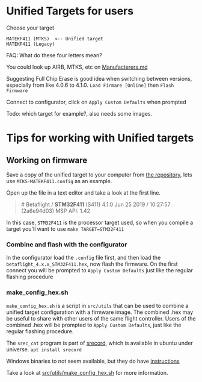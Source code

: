 # Unified Targets for users

Choose your target
```
MATEKF411 (MTKS)  <-- Unified target
MATEKF411 (Legacy)
```
FAQ: What do these four letters mean? 

You could look up AIRB, MTKS, etc on [Manufacterers.md](https://github.com/betaflight/unified-targets/blob/master/Manufacturers.md)

Suggesting Full Chip Erase is good idea when switching between versions, especially from like 4.0.6 to 4.1.0. 
`Load Firmare [Online]` then `Flash Firmware`

Connect to configurator, click on `Apply Custom Defaults` when prompted

Todo: which target for example?, also needs some images.

# Tips for working with Unified targets
## Working on firmware
Save a copy of the unified target to your computer from [the repository](https://github.com/betaflight/unified-targets/tree/master/configs/default), lets use `MTKS-MATEKF411.config` as an example.

Open up the file in a text editor and take a look at the first line.

> \# Betaflight / **STM32F411** (S411) 4.1.0 Jun 25 2019 / 10:27:57 (2a6e94d03) MSP API: 1.42

In this case, `STM32F411` is the processor target used, so when you compile a target you'll want to use `make TARGET=STM32F411`

### Combine and flash with the configurator
In the configurator load the `.config` file first, and then load the `betaflight_4.x.x_STM32F411.hex`, now flash the firmware. On the first connect you will be prompted to `Apply Custom Defaults` just like the regular flashing procedure

### make_config_hex.sh

`make_config_hex.sh` is a script in `src/utils` that can be used to combine a unified target configuration with a firmware image. The combined .hex may be useful to share with other users of the same flight controller. Users of the combined .hex will be prompted to `Apply Custom Defaults`, just like the regular flashing procedure.

The `srec_cat` program is part of [srecord](http://srecord.sourceforge.net/), which is available in ubuntu under universe. `apt install srecord`

Windows binaries to not seem available, but they do have [instructions](http://srecord.sourceforge.net/windows.html)

Take a look at [src/utils/make_config_hex.sh](https://github.com/betaflight/betaflight/blob/master/src/utils/make_config_hex.sh) for more information.
